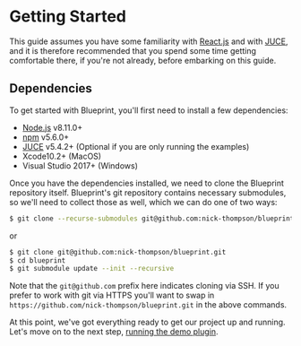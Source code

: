 # Getting Started

This guide assumes you have some familiarity with [React.js](https://reactjs.org/) and with [JUCE](https://juce.com/), and it is therefore recommended that you spend some time getting comfortable there, if you're not already, before embarking on this guide.

## Dependencies

To get started with Blueprint, you'll first need to install a few dependencies:

- [Node.js](https://nodejs.org/en/) v8.11.0+
- [npm](https://www.npmjs.com/) v5.6.0+
- [JUCE](https://juce.com/) v5.4.2+ (Optional if you are only running the examples)
- Xcode10.2+ (MacOS)
- Visual Studio 2017+ (Windows)

Once you have the dependencies installed, we need to clone the Blueprint repository
itself. Blueprint's git repository contains necessary submodules, so we'll need to
collect those as well, which we can do one of two ways:

```bash
$ git clone --recurse-submodules git@github.com:nick-thompson/blueprint.git
```

or

```bash
$ git clone git@github.com:nick-thompson/blueprint.git
$ cd blueprint
$ git submodule update --init --recursive
```

Note that the `git@github.com` prefix here indicates cloning via SSH. If you prefer
to work with git via HTTPS you'll want to swap in `https://github.com/nick-thompson/blueprint.git`
in the above commands.

At this point, we've got everything ready to get our project up and running. Let's
move on to the next step, [running the demo plugin](Running_the_Example.md).
